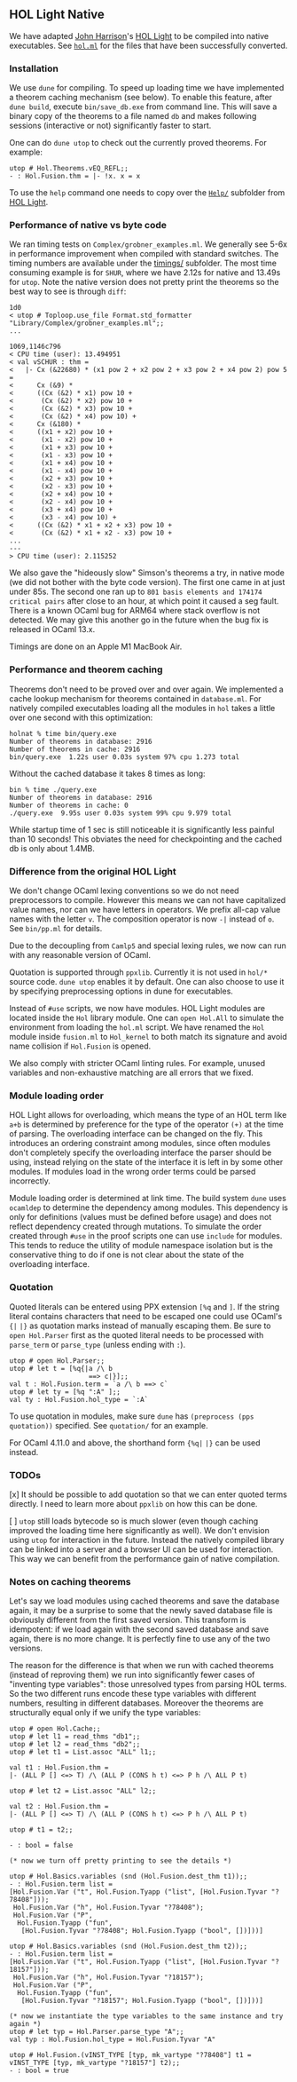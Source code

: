## HOL Light Native

We have adapted [John Harrison](http://www.cl.cam.ac.uk/~jrh13/)'s [HOL Light](https://github.com/jrh13/hol-light) to
be compiled into native executables.  See [```hol.ml```](https://github.com/jrh13/hol-light/blob/6a2d07bf531330c6e8afdf65431ea992a744f085/hol.ml#L166) for the files that have been successfully converted.

### Installation

We use ```dune``` for compiling. To speed up loading time we have implemented a theorem caching mechanism (see below). To enable this feature, after ```dune build```, execute ```bin/save_db.exe``` from command line. This will save a binary copy of the theorems to a file named ```db``` and makes following sessions (interactive or not) significantly faster to start.

One can do ```dune utop``` to check out the currently proved theorems. For example:
```
utop # Hol.Theorems.vEQ_REFL;;
- : Hol.Fusion.thm = |- !x. x = x
```
To use the ```help``` command one needs to copy over the [```Help/```](https://github.com/jrh13/hol-light/tree/master/Help) subfolder from [HOL Light](https://github.com/jrh13/hol-light).

### Performance of native vs byte code

We ran timing tests on ```Complex/grobner_examples.ml```. We generally see 5-6x in performance improvement when compiled with standard switches. The timing numbers are available under the [timings/](https://github.com/htzh/holnat/tree/master/timings) subfolder. The most time consuming example is for ```SHUR```, where we have 2.12s for native and 13.49s for ```utop```. Note the native version does not pretty print the theorems so the best way to see is through ```diff```:

```
1d0
< utop # Toploop.use_file Format.std_formatter "Library/Complex/grobner_examples.ml";;
...

1069,1146c796
< CPU time (user): 13.494951
< val vSCHUR : thm =
<   |- Cx (&22680) * (x1 pow 2 + x2 pow 2 + x3 pow 2 + x4 pow 2) pow 5 =
<      Cx (&9) *
<      ((Cx (&2) * x1) pow 10 +
<       (Cx (&2) * x2) pow 10 +
<       (Cx (&2) * x3) pow 10 +
<       (Cx (&2) * x4) pow 10) +
<      Cx (&180) *
<      ((x1 + x2) pow 10 +
<       (x1 - x2) pow 10 +
<       (x1 + x3) pow 10 +
<       (x1 - x3) pow 10 +
<       (x1 + x4) pow 10 +
<       (x1 - x4) pow 10 +
<       (x2 + x3) pow 10 +
<       (x2 - x3) pow 10 +
<       (x2 + x4) pow 10 +
<       (x2 - x4) pow 10 +
<       (x3 + x4) pow 10 +
<       (x3 - x4) pow 10) +
<      ((Cx (&2) * x1 + x2 + x3) pow 10 +
<       (Cx (&2) * x1 + x2 - x3) pow 10 +
...
---
> CPU time (user): 2.115252
```

We also gave the "hideously slow" Simson's theorems a try, in native mode (we did not bother with the byte code version). The first one came in at just under 85s. The second one ran up to ```801 basis elements and 174174 critical pairs``` after close to an hour, at which point it caused a seg fault. There is a known OCaml bug for ARM64 where stack overflow is not detected. We may give this another go in the future when the bug fix is released in OCaml 13.x.

Timings are done on an Apple M1 MacBook Air.

### Performance and theorem caching

Theorems don't need to be proved over and over again. We implemented a cache lookup mechanism for theorems contained in ```database.ml```. For natively compiled executables loading all the modules in ```hol``` takes a little over one second with this optimization:

```
holnat % time bin/query.exe
Number of theorems in database: 2916
Number of theorems in cache: 2916
bin/query.exe  1.22s user 0.03s system 97% cpu 1.273 total
```

Without the cached database it takes 8 times as long:
```
bin % time ./query.exe
Number of theorems in database: 2916
Number of theorems in cache: 0
./query.exe  9.95s user 0.03s system 99% cpu 9.979 total
```

While startup time of 1 sec is still noticeable it is significantly less painful than 10 seconds! This obviates the need for checkpointing and the cached db is only about 1.4MB.

### Difference from the original HOL Light

We don't change OCaml lexing conventions so we do not need preprocessors to compile. However this means we can not have capitalized value names, nor can we have letters in operators.
We prefix all-cap value names with the letter ```v```. The composition operator is now ```-|``` instead of ```o```. See ```bin/pp.ml``` for details.

Due to the decoupling from ```Camlp5``` and special lexing rules, we now can run with any reasonable version of OCaml.

Quotation is supported through ```ppxlib```. Currently it is not used in ```hol/*``` source code. ```dune utop``` enables it by default. One can also choose to use it by specifying preprocessing options in dune for executables.

Instead of ```#use``` scripts, we now have modules. HOL Light modules are located inside the ```Hol``` library module. One can ```open Hol.All``` to simulate the environment from loading the ```hol.ml``` script. We have renamed the ```Hol``` module inside ```fusion.ml``` to ```Hol_kernel``` to both match its signature and avoid name collision if ```Hol.Fusion``` is opened.

We also comply with stricter OCaml linting rules. For example, unused variables and non-exhaustive matching are all errors that we fixed.

### Module loading order

HOL Light allows for overloading, which means the type of an HOL term like ````a+b```` is determined by preference for the type of the operator ```(+)``` at the time of parsing. The overloading interface can be changed on the fly. This introduces an ordering constraint among modules, since often modules don't completely specify the overloading interface the parser should be using, instead relying on the state of the interface it is left in by some other modules. If modules load in the wrong order terms could be parsed incorrectly.

Module loading order is determined at link time. The build system ```dune``` uses ```ocamldep``` to determine the dependency among modules. This dependency is only for definitions (values must be defined before usage) and does not reflect dependency created through mutations. To simulate the order created through ```#use``` in the proof scripts one can use ```include``` for modules. This tends to reduce the utility of module namespace isolation but is the conservative thing to do if one is not clear about the state of the overloading interface.

### Quotation

Quoted literals can be entered using PPX extension ```[%q``` and ```]```. If the string literal contains characters that need to be escaped one could use OCaml's ```{|``` ```|}``` as quotation marks instead of manually escaping them. Be sure to ```open Hol.Parser``` first as the quoted literal needs to be processed with ```parse_term``` or ```parse_type``` (unless ending with ```:```).

```
utop # open Hol.Parser;;
utop # let t = [%q{|a /\ b
                    ==> c|}];;
val t : Hol.Fusion.term = `a /\ b ==> c`
utop # let ty = [%q ":A" ];;
val ty : Hol.Fusion.hol_type = `:A`
```

To use quotation in modules, make sure ```dune``` has ```(preprocess (pps quotation))``` specified. See ```quotation/``` for an example.

For OCaml 4.11.0 and above, the shorthand form ```{%q|``` ```|}``` can be used instead.

### TODOs

[x] It should be possible to add quotation so that we can enter quoted terms directly. I need to learn more about ```ppxlib``` on how this can be done. 

[ ] ```utop``` still loads bytecode so is much slower (even though caching improved the loading time here significantly as well). We don't envision using ```utop``` for interaction in the future. Instead
the natively compiled library can be linked into a server and a browser UI can be used for interaction. This way we can benefit from the performance gain of native compilation.

### Notes on caching theorems

Let's say we load modules using cached theorems and save the database again, it may be a surprise to some that the newly saved database file is obviously different from the first saved version. This transform is idempotent: if we load again with the second saved database and save again, there is no more change. It is perfectly fine to use any of the two versions.

The reason for the difference is that when we run with cached theorems (instead of reproving them) we run into significantly fewer cases of "inventing type variables": those unresolved types from parsing HOL terms. So the two different runs encode these type variables with different numbers, resulting in different databases. Moreover the theorems are structurally equal only if we unify the type variables:

```
utop # open Hol.Cache;;
utop # let l1 = read_thms "db1";;
utop # let l2 = read_thms "db2";;
utop # let t1 = List.assoc "ALL" l1;;

val t1 : Hol.Fusion.thm =
|- (ALL P [] <=> T) /\ (ALL P (CONS h t) <=> P h /\ ALL P t)

utop # let t2 = List.assoc "ALL" l2;;

val t2 : Hol.Fusion.thm =
|- (ALL P [] <=> T) /\ (ALL P (CONS h t) <=> P h /\ ALL P t)

utop # t1 = t2;;

- : bool = false

(* now we turn off pretty printing to see the details *)

utop # Hol.Basics.variables (snd (Hol.Fusion.dest_thm t1));;
- : Hol.Fusion.term list =
[Hol.Fusion.Var ("t", Hol.Fusion.Tyapp ("list", [Hol.Fusion.Tyvar "?78408"]));
 Hol.Fusion.Var ("h", Hol.Fusion.Tyvar "?78408");
 Hol.Fusion.Var ("P",
  Hol.Fusion.Tyapp ("fun",
   [Hol.Fusion.Tyvar "?78408"; Hol.Fusion.Tyapp ("bool", [])]))]

utop # Hol.Basics.variables (snd (Hol.Fusion.dest_thm t2));;
- : Hol.Fusion.term list =
[Hol.Fusion.Var ("t", Hol.Fusion.Tyapp ("list", [Hol.Fusion.Tyvar "?18157"]));
 Hol.Fusion.Var ("h", Hol.Fusion.Tyvar "?18157");
 Hol.Fusion.Var ("P",
  Hol.Fusion.Tyapp ("fun",
   [Hol.Fusion.Tyvar "?18157"; Hol.Fusion.Tyapp ("bool", [])]))]

(* now we instantiate the type variables to the same instance and try again *)
utop # let typ = Hol.Parser.parse_type "A";;
val typ : Hol.Fusion.hol_type = Hol.Fusion.Tyvar "A"

utop # Hol.Fusion.(vINST_TYPE [typ, mk_vartype "?78408"] t1 = vINST_TYPE [typ, mk_vartype "?18157"] t2);;
- : bool = true
```

